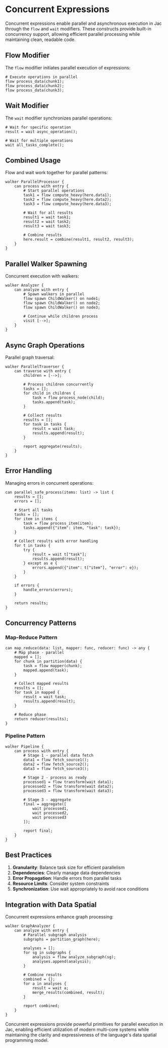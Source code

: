 # Concurrent Expressions

Concurrent expressions enable parallel and asynchronous execution in Jac through the `flow` and `wait` modifiers. These constructs provide built-in concurrency support, allowing efficient parallel processing while maintaining clean, readable code.

## Flow Modifier

The `flow` modifier initiates parallel execution of expressions:

```jac
# Execute operations in parallel
flow process_data(chunk1);
flow process_data(chunk2);
flow process_data(chunk3);
```

## Wait Modifier

The `wait` modifier synchronizes parallel operations:

```jac
# Wait for specific operation
result = wait async_operation();

# Wait for multiple operations
wait all_tasks_complete();
```

## Combined Usage

Flow and wait work together for parallel patterns:

```jac
walker ParallelProcessor {
    can process with entry {
        # Start parallel operations
        task1 = flow compute_heavy(here.data1);
        task2 = flow compute_heavy(here.data2);
        task3 = flow compute_heavy(here.data3);
        
        # Wait for all results
        result1 = wait task1;
        result2 = wait task2;
        result3 = wait task3;
        
        # Combine results
        here.result = combine(result1, result2, result3);
    }
}
```

## Parallel Walker Spawning

Concurrent execution with walkers:

```jac
walker Analyzer {
    can analyze with entry {
        # Spawn walkers in parallel
        flow spawn ChildWalker() on node1;
        flow spawn ChildWalker() on node2;
        flow spawn ChildWalker() on node3;
        
        # Continue while children process
        visit [-->];
    }
}
```

## Async Graph Operations

Parallel graph traversal:

```jac
walker ParallelTraverser {
    can traverse with entry {
        children = [-->];
        
        # Process children concurrently
        tasks = [];
        for child in children {
            task = flow process_node(child);
            tasks.append(task);
        }
        
        # Collect results
        results = [];
        for task in tasks {
            result = wait task;
            results.append(result);
        }
        
        report aggregate(results);
    }
}
```

## Error Handling

Managing errors in concurrent operations:

```jac
can parallel_safe_process(items: list) -> list {
    results = [];
    errors = [];
    
    # Start all tasks
    tasks = [];
    for item in items {
        task = flow process_item(item);
        tasks.append({"item": item, "task": task});
    }
    
    # Collect results with error handling
    for t in tasks {
        try {
            result = wait t["task"];
            results.append(result);
        } except as e {
            errors.append({"item": t["item"], "error": e});
        }
    }
    
    if errors {
        handle_errors(errors);
    }
    
    return results;
}
```

## Concurrency Patterns

### Map-Reduce Pattern
```jac
can map_reduce(data: list, mapper: func, reducer: func) -> any {
    # Map phase - parallel
    mapped = [];
    for chunk in partition(data) {
        task = flow mapper(chunk);
        mapped.append(task);
    }
    
    # Collect mapped results
    results = [];
    for task in mapped {
        result = wait task;
        results.append(result);
    }
    
    # Reduce phase
    return reducer(results);
}
```

### Pipeline Pattern
```jac
walker Pipeline {
    can process with entry {
        # Stage 1 - parallel data fetch
        data1 = flow fetch_source1();
        data2 = flow fetch_source2();
        data3 = flow fetch_source3();
        
        # Stage 2 - process as ready
        processed1 = flow transform(wait data1);
        processed2 = flow transform(wait data2);
        processed3 = flow transform(wait data3);
        
        # Stage 3 - aggregate
        final = aggregate([
            wait processed1,
            wait processed2,
            wait processed3
        ]);
        
        report final;
    }
}
```

## Best Practices

1. **Granularity**: Balance task size for efficient parallelism
2. **Dependencies**: Clearly manage data dependencies
3. **Error Propagation**: Handle errors from parallel tasks
4. **Resource Limits**: Consider system constraints
5. **Synchronization**: Use wait appropriately to avoid race conditions

## Integration with Data Spatial

Concurrent expressions enhance graph processing:

```jac
walker GraphAnalyzer {
    can analyze with entry {
        # Parallel subgraph analysis
        subgraphs = partition_graph(here);
        
        analyses = [];
        for sg in subgraphs {
            analysis = flow analyze_subgraph(sg);
            analyses.append(analysis);
        }
        
        # Combine results
        combined = {};
        for a in analyses {
            result = wait a;
            merge_results(combined, result);
        }
        
        report combined;
    }
}
```

Concurrent expressions provide powerful primitives for parallel execution in Jac, enabling efficient utilization of modern multi-core systems while maintaining the clarity and expressiveness of the language's data spatial programming model. 
